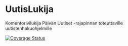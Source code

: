 # UutisLukija
Komentorivilukija Päivän Uutiset -rajapinnan toteuttaville uutistenhakuohjelmille

[![Coverage Status](https://coveralls.io/repos/mluukkai/UutisLukija/badge.svg?branch=master&service=github)](https://coveralls.io/github/mluukkai/UutisLukija?branch=master)
